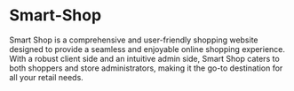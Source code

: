 # Smart-Shop
Smart Shop is a comprehensive and user-friendly shopping website designed to provide a seamless and enjoyable online shopping experience. With a robust client side and an intuitive admin side, Smart Shop caters to both shoppers and store administrators, making it the go-to destination for all your retail needs. 
